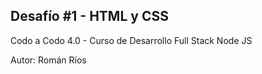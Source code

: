 
## Desafío #1 - HTML y CSS
Codo a Codo 4.0 - Curso de Desarrollo Full Stack Node JS

Autor: Román Ríos
